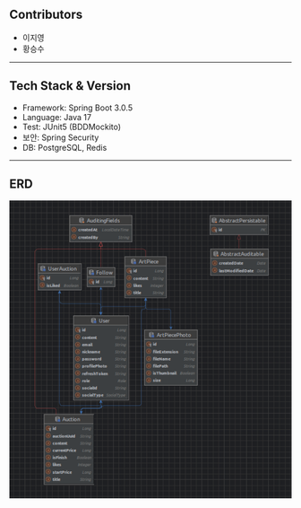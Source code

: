 ## Contributors
- 이지영
- 황승수

<hr/>

## Tech Stack & Version
- Framework: Spring Boot 3.0.5
- Language: Java 17
- Test: JUnit5 (BDDMockito)
- 보안: Spring Security
- DB: PostgreSQL, Redis

<hr/>

## ERD

![](document/artfolio_erd.png)